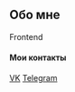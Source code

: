 ## Обо мне
Frontend

#### Мои контакты
[VK](https://vk.com/id720516648)
[Telegram](https://t.me/pascalabc)
